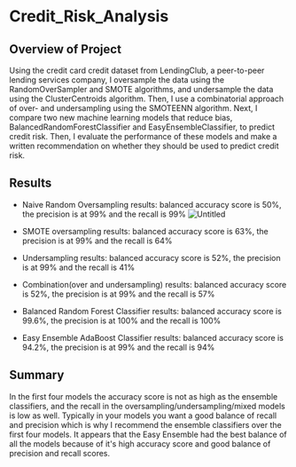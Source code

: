 # Credit_Risk_Analysis

## Overview of Project
Using the credit card credit dataset from LendingClub, a peer-to-peer lending services company, I oversample the data using the RandomOverSampler and SMOTE algorithms, and undersample the data using the ClusterCentroids algorithm. Then, I use a combinatorial approach of over- and undersampling using the SMOTEENN algorithm. Next, I compare two new machine learning models that reduce bias, BalancedRandomForestClassifier and EasyEnsembleClassifier, to predict credit risk. Then, I evaluate the performance of these models and make a written recommendation on whether they should be used to predict credit risk.


## Results

- Naive Random Oversampling results: balanced accuracy score is 50%, the precision is at 99% and the recall is 99%
![Untitled](https://user-images.githubusercontent.com/38533045/140629997-035b0c79-c1cd-4f7a-b26a-7aed395eef0b.png)

- SMOTE oversampling results: balanced accuracy score is 63%, the precision is at 99% and the recall is 64%

- Undersampling results: balanced accuracy score is 52%, the precision is at 99% and the recall is 41%

- Combination(over and undersampling) results: balanced accuracy score is 52%, the precision is at 99% and the recall is 57%

- Balanced Random Forest Classifier results: balanced accuracy score is 99.6%, the precision is at 100% and the recall is 100%

- Easy Ensemble AdaBoost Classifier results: balanced accuracy score is 94.2%, the precision is at 99% and the recall is 94%



## Summary
 In the first four models the accuracy score is not as high as the ensemble classifiers, and the recall in the oversampling/undersampling/mixed models is low as well. Typically in your models you want a good balance of recall and precision which is why I recommend the ensemble classifiers over the first four models. It appears that the Easy Ensemble had the best balance of all the models because of it's high accuracy score and good balance of precision and recall scores.
